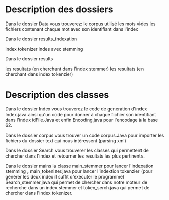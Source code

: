 # Description des dossiers
Dans le dossier Data vous trouverez:
le corpus utilisé
les mots vides
les fichiers contenant chaque mot avec son identifiant dans l'index


Dans le dossier results_indexation

index tokenizer
indes avec stemming

Dans le dossier results

les resultats (en cherchant dans l'index stemmer)
les resultats (en cherchant dans index tokenzier)

# Description des classes

Dans le dossier Index vous trouverez le code de generation d'index Index.java ainsi qu'un code pour donner à chaque fichier son identifiant dans l'index idFile.Java et enfin Encoding.java pour l'encodage à la base 62.

Dans le dossier corpus vous trouver un code corpus.Java pour importer les fichiers du dossier text qui nous intéressent (parsing xml)

Dans le dossier Search vous trouverer les classes qui permettent de chercher dans l'index et retourner les resultats les plus pertinents.

Dans le dossier mains la classe main_stemmer pour lancer l'indexation stemming , main_tokenizer.java pour lancer l'indextion tokenzier (pour générer les deux index il suffit d'exécuter le programme) Search_stemmer.java qui permet de chercher dans notre moteur de recherche dans un index stemmer et token_serch.java qui permet de chercher dans l'index tokenizer.



